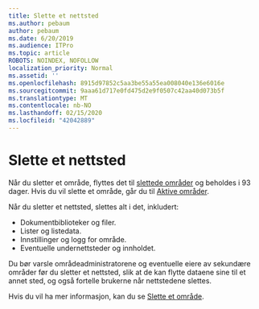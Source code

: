 ```yaml
---
title: Slette et nettsted
ms.author: pebaum
author: pebaum
ms.date: 6/20/2019
ms.audience: ITPro
ms.topic: article
ROBOTS: NOINDEX, NOFOLLOW
localization_priority: Normal
ms.assetid: ''
ms.openlocfilehash: 8915d97852c5aa3be55a55ea008040e136e6016e
ms.sourcegitcommit: 9aaa61d717e0fd475d2e9f0507c42aa40d073b5f
ms.translationtype: MT
ms.contentlocale: nb-NO
ms.lasthandoff: 02/15/2020
ms.locfileid: "42042889"
---
```

# <a name="delete-a-site"></a>Slette et nettsted

Når du sletter et område, flyttes det til [slettede områder](https://admin.microsoft.com/sharepoint?page=recyclebin&modern=true) og beholdes i 93 dager. Hvis du vil slette et område, går du til [Aktive områder](https://admin.microsoft.com/sharepoint?page=sitemanagement&modern=true). 

Når du sletter et nettsted, slettes alt i det, inkludert:

- Dokumentbiblioteker og filer.
- Lister og listedata.
- Innstillinger og logg for område.
- Eventuelle undernettsteder og innholdet.

Du bør varsle områdeadministratorene og eventuelle eiere av sekundære områder før du sletter et nettsted, slik at de kan flytte dataene sine til et annet sted, og også fortelle brukerne når nettstedene slettes.

Hvis du vil ha mer informasjon, kan du se [Slette et område](https://docs.microsoft.com/sharepoint/delete-site-collection).
